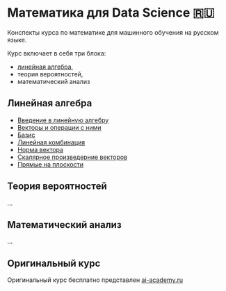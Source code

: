 # Математика для Data Science 🇷🇺
Конспекты курса по математике для машинного обучения на русском языке.


Курс включает в себя три блока:
 - [линейная алгебра](https://github.com/yuramayer/ml-math?tab=readme-ov-file#%D0%BB%D0%B8%D0%BD%D0%B5%D0%B9%D0%BD%D0%B0%D1%8F-%D0%B0%D0%BB%D0%B3%D0%B5%D0%B1%D1%80%D0%B0),
 - теория вероятностей,
 - математический анализ

## Линейная алгебра
- [Введение в линейную алгебру](https://github.com/yuramayer/ml-math/blob/main/linear-algebra/01.%20Intro.md)
- [Векторы и операции с ними](https://github.com/yuramayer/ml-math/blob/main/linear-algebra/02.%20Vectors.md)
- [Базис](https://github.com/yuramayer/ml-math/blob/main/linear-algebra/03.%20Basis.md)
- [Линейная комбинация](https://github.com/yuramayer/ml-math/blob/main/linear-algebra/04.%20Linear%20combination.md)
- [Норма вектора](https://github.com/yuramayer/ml-math/blob/main/linear-algebra/05.%20Vector%20norm.md)
- [Скалярное произведерние векторов](https://github.com/yuramayer/ml-math/blob/main/linear-algebra/06.%20Dot%20product.md)
- [Прямые на плоскости](https://github.com/yuramayer/ml-math/blob/main/linear-algebra/07.%20Lines%20in%20the%20plane.md)

## Теория вероятностей
...

## Математический анализ
...

## Оригинальный курс
Оригинальный курс бесплатно представлен [ai-academy.ru](https://ai-academy.ru)

